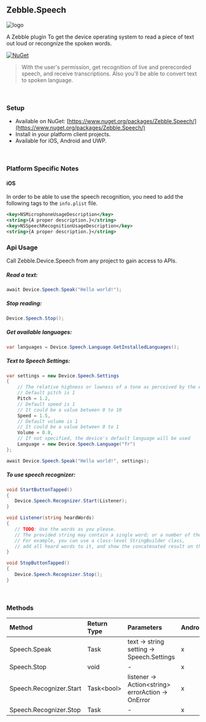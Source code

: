 ﻿[logo]: https://raw.githubusercontent.com/Geeksltd/Zebble.Speech/master/Shared/NuGet/Icon.png "Zebble.Speech"


## Zebble.Speech

![logo]

A Zebble plugin To get the device operating system to read a piece of text out loud or recongnize the spoken words.


[![NuGet](https://img.shields.io/nuget/v/Zebble.Speech.svg?label=NuGet)](https://www.nuget.org/packages/Zebble.Speech/)

> With the user's permission, get recognition of live and prerecorded speech, and receive transcriptions. Also you'll be able to convert text to spoken language.

<br>


### Setup
* Available on NuGet: [https://www.nuget.org/packages/Zebble.Speech/](https://www.nuget.org/packages/Zebble.Speech/)
* Install in your platform client projects.
* Available for iOS, Android and UWP.
<br>

### Platform Specific Notes

#### iOS
In order to be able to use the speech recognition, you need to add the following tags to the `info.plist` file.

```xml
<key>NSMicrophoneUsageDescription</key>
<string>{A proper description.}</string>
<key>NSSpeechRecognitionUsageDescription</key>
<string>{A proper description.}</string>
```


### Api Usage
Call Zebble.Device.Speech from any project to gain access to APIs.

##### Read a text:
```csharp
await Device.Speech.Speak("Hello world!");
```
##### Stop reading:
```csharp
Device.Speech.Stop();
```
##### Get available languages:
```csharp
var languages = Device.Speech.Language.GetInstalledLanguages();
```
##### Text to Speech Settings:
```csharp
var settings = new Device.Speech.Settings
{
    // The relative highness or lowness of a tone as perceived by the ear
    // Default pitch is 1
    Pitch = 1.2, 
    // Default speed is 1
    // It could be a value between 0 to 10
    Speed = 1.5,
    // Default volume is 1
    // It could be a value between 0 to 1
    Volume = 0.8,
    // If not specified, the device's default language will be used
    Language = new Device.Speech.Language("fr")
};

await Device.Speech.Speak("Hello world!", settings);
```
##### To use speech recognizer:
```csharp
void StartButtonTapped()
{
   Device.Speech.Recognizer.Start(Listener);
}

void Listener(string heardWords)
{
   // TODO: Use the words as you please. 
   // The provided string may contain a single word; or a number of them.
   // For example, you can use a class-level StringBuilder class, 
   // add all heard words to it, and show the concatenated result on the screen.
}

void StopButtonTapped()
{
   Device.Speech.Recognizer.Stop();
}
```

<br>

### Methods
| Method       | Return Type  | Parameters                          | Android | iOS | Windows |
| :----------- | :----------- | :-----------                        | :------ | :-- | :------ |
| Speech.Speak        | Task         | text -> string<br> setting -> Speech.Settings| x       | x   | x       |
| Speech.Stop         | void         | -                                   | x     | x   | x
| Speech.Recognizer.Start | Task<bool&gt; | listener -> Action<string&gt; errorAction -> OnError | x | x | x
| Speech.Recognizer.Stop | Task | - | x | x | x
